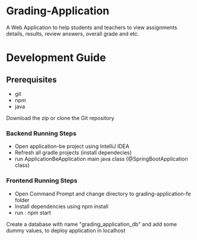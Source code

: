 # Grading-Application
A Web Application to help students and teachers to view assignments details, results, review answers, overall grade and etc.

# Development Guide
## Prerequisites
- git
- npm
- java

Download the zip or clone the Git repository

### Backend Running Steps

- Open application-be project using IntelliJ IDEA
- Refresh all gradle projects (install dependecies)
- run ApplicationBeApplication main java class (@SpringBootApplication class)

### Frontend Running Steps
- Open Command Prompt and change directory to grading-application-fe folder
- Install dependencies using npm install
- run : npm start

Create a database with name "grading_application_db" and add some dummy values,
to deploy application in localhost
